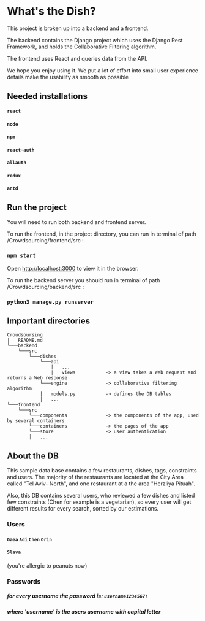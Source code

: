 # What's the Dish?
This project is broken up into a backend and a frontend. 

The backend contains the Django project which uses the Django Rest Framework, and holds the Collaborative Filtering algorithm. 

The frontend uses React and queries data from the API.

We hope you enjoy using it. 
We put a lot of effort into small user experience details make the usability as smooth as possible


## Needed installations
#### `react`
#### `node`
#### `npm`
#### `react-auth`
#### `allauth`
#### `redux`
#### `antd`

## Run the project
You will need to run both backend and frontend server.

To run the frontend, in the project directory, you can run in terminal of path /Crowdsourcing/frontend/src  :

### `npm start`

Open [http://localhost:3000](http://localhost:3000) to view it in the browser.

To run the backend server you should run in terminal of path /Crowdsourcing/backend/src   :

### `python3 manage.py runserver`

## Important directories

```
Croudsoursing
│   README.md
└───backend
    └───src
        └───dishes
            └───api
                |   ...
                |   views           -> a view takes a Web request and returns a Web response
            └───engine              -> collaborative filtering algorithm
            |   models.py           -> defines the DB tables
            │   ...  
└───frontend
    └───src
        └───components              -> the components of the app, used by several containers
        └───containers              -> the pages of the app
        └───store                   -> user authentication
        │   ... 
```

## About the DB

This sample data base contains a few restaurants, dishes, tags, constraints and users. The majority of the restaurants
are located at the City Area called "Tel Aviv- North", and one restaurant at a the area "Herzliya Pituah".

Also, this DB contains several users, who reviewed a few dishes and listed few constraints (Chen for example is a
 vegetarian), so every user will get different results for every search, sorted by our estimations.
 
 
 ### Users
 #### `Gaea` `Adi` `Chen` `Orin`
 #### `Slava` 
 (you're allergic to peanuts now)
 
 ### Passwords
 ##### for every username the password is:  `username1234567!`
 ##### where 'username' is the users username with capital letter

 
    
